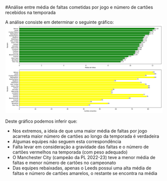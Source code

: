 #Análise entre média de faltas cometidas por jogo e número de cartões recebidos na temporada

A análise consiste em determinar o seguinte gráfico:
![](graficopl.png)

Deste gráfico podemos inferir que:
- Nos extremos, a ideia de que uma maior média de faltas por jogo acarreta maior número de cartões ao longo da temporada é verdadeira
- Algumas equipes não seguem esta correspondência
- Falta levar em consideração a gravidade das faltas e o número de cartões vermelhos na temporada (com peso adequado)
- O Manchester City (campeão da PL 2022-23) teve a menor média de faltas e menor número de cartões no campeonato
- Das equipes rebaixadas, apenas o Leeds possui uma alta média de faltas e número de cartões amarelos, o restante se encontra na média